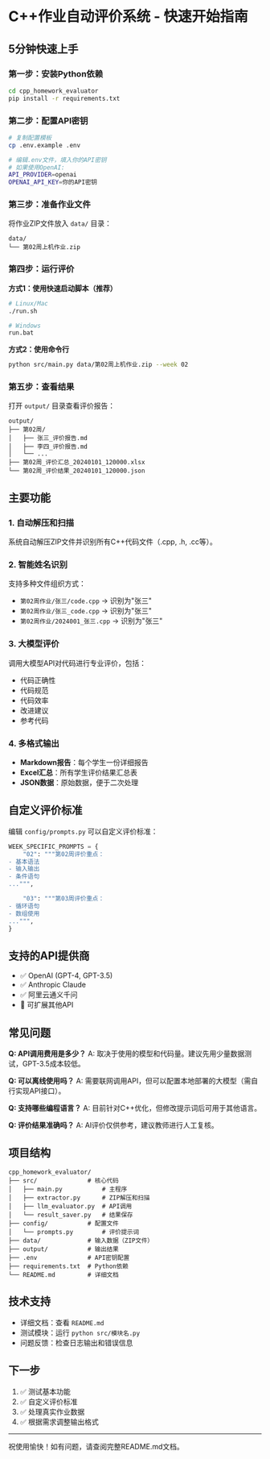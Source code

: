 # C++作业自动评价系统 - 快速开始指南

## 5分钟快速上手

### 第一步：安装Python依赖

```bash
cd cpp_homework_evaluator
pip install -r requirements.txt
```

### 第二步：配置API密钥

```bash
# 复制配置模板
cp .env.example .env

# 编辑.env文件，填入你的API密钥
# 如果使用OpenAI:
API_PROVIDER=openai
OPENAI_API_KEY=你的API密钥
```

### 第三步：准备作业文件

将作业ZIP文件放入 `data/` 目录：

```
data/
└── 第02周上机作业.zip
```

### 第四步：运行评价

**方式1：使用快速启动脚本（推荐）**

```bash
# Linux/Mac
./run.sh

# Windows
run.bat
```

**方式2：使用命令行**

```bash
python src/main.py data/第02周上机作业.zip --week 02
```

### 第五步：查看结果

打开 `output/` 目录查看评价报告：

```
output/
├── 第02周/
│   ├── 张三_评价报告.md
│   ├── 李四_评价报告.md
│   └── ...
├── 第02周_评价汇总_20240101_120000.xlsx
└── 第02周_评价结果_20240101_120000.json
```

## 主要功能

### 1. 自动解压和扫描

系统自动解压ZIP文件并识别所有C++代码文件（.cpp, .h, .cc等）。

### 2. 智能姓名识别

支持多种文件组织方式：
- `第02周作业/张三/code.cpp` → 识别为"张三"
- `第02周作业/张三_code.cpp` → 识别为"张三"
- `第02周作业/2024001_张三.cpp` → 识别为"张三"

### 3. 大模型评价

调用大模型API对代码进行专业评价，包括：
- 代码正确性
- 代码规范
- 代码效率
- 改进建议
- 参考代码

### 4. 多格式输出

- **Markdown报告**：每个学生一份详细报告
- **Excel汇总**：所有学生评价结果汇总表
- **JSON数据**：原始数据，便于二次处理

## 自定义评价标准

编辑 `config/prompts.py` 可以自定义评价标准：

```python
WEEK_SPECIFIC_PROMPTS = {
    "02": """第02周评价重点：
- 基本语法
- 输入输出
- 条件语句
...""",

    "03": """第03周评价重点：
- 循环语句
- 数组使用
...""",
}
```

## 支持的API提供商

- ✅ OpenAI (GPT-4, GPT-3.5)
- ✅ Anthropic Claude
- ✅ 阿里云通义千问
- 🔧 可扩展其他API

## 常见问题

**Q: API调用费用是多少？**
A: 取决于使用的模型和代码量。建议先用少量数据测试，GPT-3.5成本较低。

**Q: 可以离线使用吗？**
A: 需要联网调用API，但可以配置本地部署的大模型（需自行实现API接口）。

**Q: 支持哪些编程语言？**
A: 目前针对C++优化，但修改提示词后可用于其他语言。

**Q: 评价结果准确吗？**
A: AI评价仅供参考，建议教师进行人工复核。

## 项目结构

```
cpp_homework_evaluator/
├── src/              # 核心代码
│   ├── main.py           # 主程序
│   ├── extractor.py      # ZIP解压和扫描
│   ├── llm_evaluator.py  # API调用
│   └── result_saver.py   # 结果保存
├── config/           # 配置文件
│   └── prompts.py        # 评价提示词
├── data/             # 输入数据（ZIP文件）
├── output/           # 输出结果
├── .env              # API密钥配置
├── requirements.txt  # Python依赖
└── README.md         # 详细文档
```

## 技术支持

- 详细文档：查看 `README.md`
- 测试模块：运行 `python src/模块名.py`
- 问题反馈：检查日志输出和错误信息

## 下一步

1. ✅ 测试基本功能
2. ✅ 自定义评价标准
3. ✅ 处理真实作业数据
4. ✅ 根据需求调整输出格式

---

祝使用愉快！如有问题，请查阅完整README.md文档。
